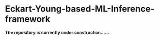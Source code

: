 # Eckart-Young-based-ML-Inference-framework
**The repository is currently under construction......**

